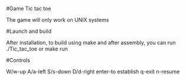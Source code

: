 #Game Tic tac toe

The game will only work on UNIX systems

#Launch and build

After installation, to build using make and after assembly, you can run ./Tic_tac_toe or make run


#Controls 

W/w-up A/a-left S/s-down D/d-right 
enter-to establish
q-exit n-resume 
